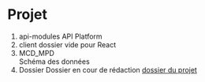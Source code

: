 # Projet

1. api-modules
   API Platform 
2. client
   dossier vide pour React
3. MCD_MPD  
   Schéma des données
4. Dossier
   Dossier en cour de rédaction
   [dossier du projet](https://docs.google.com/document/d/1YdRLBAE4ycgUZIqtjCklDc4ElEVcYWcR/edit)

